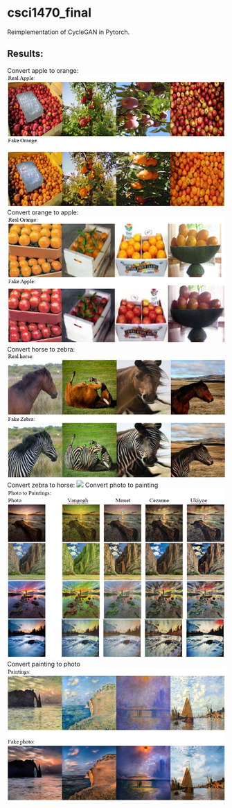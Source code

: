 # csci1470_final

Reimplementation of CycleGAN in Pytorch.

## Results:

 Convert apple to orange:
 ![](results/apple2orange.png)
 Convert orange to apple:
 ![](results/orange2apple.png)
 Convert horse to zebra:
 ![](results/horse2zebra.png)
 Convert zebra to horse:
 ![](results/zebra2apple.png)
 Convert photo to painting
 ![](results/photo2painting.png)
 Convert painting to photo
 ![](results/painting2photo.png)
